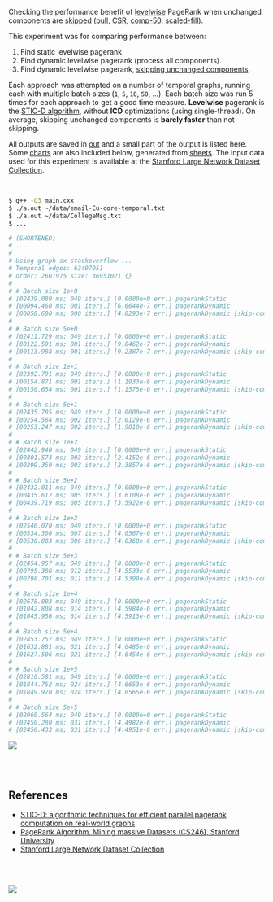 Checking the performance benefit of [levelwise] PageRank when unchanged
components are [skipped][skip-comp] ([pull], [CSR], [comp-50], [scaled-fill]).

This experiment was for comparing performance between:
1. Find static levelwise pagerank.
2. Find dynamic levelwise pagerank (process all components).
3. Find dynamic levelwise pagerank, [skipping unchanged components][skip-comp].

Each approach was attempted on a number of temporal graphs, running each with
multiple batch sizes (`1`, `5`, `10`, `50`, ...). Each batch size was run 5
times for each approach to get a good time measure. **Levelwise** pagerank is
the [STIC-D algorithm], without **ICD** optimizations (using single-thread).
On average, skipping unchanged components is **barely faster** than not
skipping.

All outputs are saved in [out](out/) and a small part of the output is listed
here. Some [charts] are also included below, generated from [sheets]. The input
data used for this experiment is available at the
[Stanford Large Network Dataset Collection].

<br>

```bash
$ g++ -O3 main.cxx
$ ./a.out ~/data/email-Eu-core-temporal.txt
$ ./a.out ~/data/CollegeMsg.txt
$ ...

# (SHORTENED)
# ...
#
# Using graph sx-stackoverflow ...
# Temporal edges: 63497051
# order: 2601975 size: 36951021 {}
#
# # Batch size 1e+0
# [02439.089 ms; 049 iters.] [0.0000e+0 err.] pagerankStatic
# [00094.460 ms; 001 iters.] [6.6644e-7 err.] pagerankDynamic
# [00058.680 ms; 000 iters.] [4.8293e-7 err.] pagerankDynamic [skip-comp]
#
# # Batch size 5e+0
# [02411.729 ms; 049 iters.] [0.0000e+0 err.] pagerankStatic
# [00122.591 ms; 001 iters.] [9.8462e-7 err.] pagerankDynamic
# [00113.988 ms; 001 iters.] [9.2387e-7 err.] pagerankDynamic [skip-comp]
#
# # Batch size 1e+1
# [02392.791 ms; 049 iters.] [0.0000e+0 err.] pagerankStatic
# [00154.871 ms; 001 iters.] [1.1933e-6 err.] pagerankDynamic
# [00150.654 ms; 001 iters.] [1.1575e-6 err.] pagerankDynamic [skip-comp]
#
# # Batch size 5e+1
# [02435.785 ms; 049 iters.] [0.0000e+0 err.] pagerankStatic
# [00254.584 ms; 002 iters.] [2.0129e-6 err.] pagerankDynamic
# [00253.247 ms; 002 iters.] [1.9810e-6 err.] pagerankDynamic [skip-comp]
#
# # Batch size 1e+2
# [02442.940 ms; 049 iters.] [0.0000e+0 err.] pagerankStatic
# [00301.574 ms; 003 iters.] [2.4152e-6 err.] pagerankDynamic
# [00299.359 ms; 003 iters.] [2.3857e-6 err.] pagerankDynamic [skip-comp]
#
# # Batch size 5e+2
# [02432.011 ms; 049 iters.] [0.0000e+0 err.] pagerankStatic
# [00435.612 ms; 005 iters.] [3.6108e-6 err.] pagerankDynamic
# [00439.719 ms; 005 iters.] [3.5922e-6 err.] pagerankDynamic [skip-comp]
#
# # Batch size 1e+3
# [02546.070 ms; 049 iters.] [0.0000e+0 err.] pagerankStatic
# [00534.300 ms; 007 iters.] [4.0567e-6 err.] pagerankDynamic
# [00530.003 ms; 006 iters.] [4.0360e-6 err.] pagerankDynamic [skip-comp]
#
# # Batch size 5e+3
# [02454.957 ms; 049 iters.] [0.0000e+0 err.] pagerankStatic
# [00795.388 ms; 012 iters.] [4.5533e-6 err.] pagerankDynamic
# [00798.701 ms; 011 iters.] [4.5399e-6 err.] pagerankDynamic [skip-comp]
#
# # Batch size 1e+4
# [02678.003 ms; 049 iters.] [0.0000e+0 err.] pagerankStatic
# [01042.808 ms; 014 iters.] [4.5984e-6 err.] pagerankDynamic
# [01045.956 ms; 014 iters.] [4.5913e-6 err.] pagerankDynamic [skip-comp]
#
# # Batch size 5e+4
# [02853.757 ms; 049 iters.] [0.0000e+0 err.] pagerankStatic
# [01632.881 ms; 021 iters.] [4.6485e-6 err.] pagerankDynamic
# [01627.506 ms; 021 iters.] [4.6454e-6 err.] pagerankDynamic [skip-comp]
#
# # Batch size 1e+5
# [02810.581 ms; 049 iters.] [0.0000e+0 err.] pagerankStatic
# [01844.752 ms; 024 iters.] [4.6653e-6 err.] pagerankDynamic
# [01849.970 ms; 024 iters.] [4.6565e-6 err.] pagerankDynamic [skip-comp]
#
# # Batch size 5e+5
# [02960.564 ms; 049 iters.] [0.0000e+0 err.] pagerankStatic
# [02450.280 ms; 031 iters.] [4.4982e-6 err.] pagerankDynamic
# [02456.433 ms; 031 iters.] [4.4951e-6 err.] pagerankDynamic [skip-comp]
```

[![](https://i.imgur.com/8jYDOA5.gif)][sheets]

<br>
<br>


## References

- [STIC-D: algorithmic techniques for efficient parallel pagerank computation on real-world graphs][STIC-D algorithm]
- [PageRank Algorithm, Mining massive Datasets (CS246), Stanford University](http://snap.stanford.edu/class/cs246-videos-2019/lec9_190205-cs246-720.mp4)
- [Stanford Large Network Dataset Collection]

<br>
<br>

[![](https://i.imgur.com/YWmqWAg.jpg)](https://www.youtube.com/watch?v=SoiKp2oSUl0)

[levelwise]: https://github.com/puzzlef/pagerank-monolithic-vs-levelwise
[pull]: https://github.com/puzzlef/pagerank-push-vs-pull
[CSR]: https://github.com/puzzlef/pagerank-class-vs-csr
[comp-50]: https://github.com/puzzlef/pagerank-levelwise-adjust-component-size
[scaled-fill]: https://github.com/puzzlef/pagerank-dynamic-adjust-ranks
[skip-comp]: https://github.com/puzzlef/pagerank-levelwise-dynamic-validate-skip-unchanged-components
[STIC-D algorithm]: https://www.slideshare.net/SubhajitSahu/sticd-algorithmic-techniques-for-efficient-parallel-pagerank-computation-on-realworld-graphs
[Stanford Large Network Dataset Collection]: http://snap.stanford.edu/data/index.html
[charts]: https://photos.app.goo.gl/TF4SQpZWH4LtkWM88
[sheets]: https://docs.google.com/spreadsheets/d/1TBWQkhiI2NZwO5eBAK7qdJ1jafDMiU332fqOVS4V8NM/edit?usp=sharing
